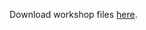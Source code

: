 Download workshop files [here](https://www.dropbox.com/sh/x8evay1dwfbd5y9/AAAKjqI0fa2nlnHnAzr-c_AWa?dl=0).